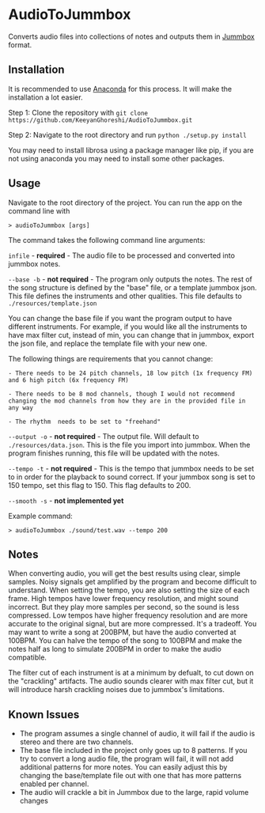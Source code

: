 # AudioToJummbox

Converts audio files into collections of notes and outputs them in [Jummbox](https://github.com/jummbus/jummbox) format.  

## Installation

It is recommended to use [Anaconda](https://www.anaconda.com/products/individual) for this process.  It will make the installation a lot easier.  

Step 1: Clone the repository with `git clone https://github.com/KeeyanGhoreshi/AudioToJummbox.git`

Step 2: Navigate to the root directory and run `python ./setup.py install`

You may need to install librosa using a package manager like pip, if you are not using anaconda you may need to install some other packages.  

## Usage

Navigate to the root directory of the project. You can run the app on the command line with 

`> audioToJummbox [args]`

The command takes the following command line arguments:

`infile` - **required** - The audio file to be processed and converted into jummbox notes.

`--base -b` - **not required** - The program only outputs the notes.  The rest of the song structure is defined by the "base" file, or a template jummbox json.  This file defines the instruments and other qualities.  This file defaults to `./resources/template.json`

You can change the base file if you want the program output to have different instruments.  For example, if you would like all the instruments to have max filter cut, instead of min, you can change that in jummbox, export the json file, and replace the template file with your new one.

The following things are requirements that you cannot change:

    - There needs to be 24 pitch channels, 18 low pitch (1x frequency FM) and 6 high pitch (6x frequency FM)
    
    - There needs to be 8 mod channels, though I would not recommend changing the mod channels from how they are in the provided file in any way
    
    - The rhythm  needs to be set to "freehand"

`--output -o` - **not required** - The output file.  Will default to `./resources/data.json`.  This is the file you import into jummbox.  When the program finishes running, this file will be updated with the notes.

`--tempo -t` - **not required** - This is the tempo that jummbox needs to be set to in order for the playback to sound correct.  If your jummbox song is set to 150 tempo, set this flag to 150.  This flag defaults to 200.  

`--smooth -s` - **not implemented yet**

Example command:

`> audioToJummbox ./sound/test.wav --tempo 200`

## Notes 

When converting audio, you will get the best results using clear, simple samples.  Noisy signals get amplified by the program and become difficult to understand.  When setting the tempo, you are also setting the size of each frame.  High tempos have lower frequency resolution, and might sound incorrect.  But they play more samples per second, so the sound is less compressed.  Low tempos have higher frequency resolution and are more accurate to the original signal, but are more compressed.  It's a tradeoff.  You may want to write a song at 200BPM, but have the audio converted at 100BPM.  You can halve the tempo of the song to 100BPM and make the notes half as long to simulate 200BPM in order to make the audio compatible.  

The filter cut of each instrument is at a minimum by defualt, to cut down on the "crackling" artifacts.  The audio sounds clearer with max filter cut, but it will introduce harsh crackling noises due to jummbox's limitations.

## Known Issues

- The program assumes a single channel of audio, it will fail if the audio is stereo and there are two channels.
- The base file included in the project only goes up to 8 patterns.  If you try to convert a long audio file, the program will fail, it will not add additional patterns for more notes.  You can easily adjust this by changing the base/template file out with one that has more patterns enabled per channel.   
- The audio will crackle a bit in Jummbox due to the large, rapid volume changes 
